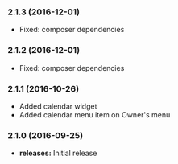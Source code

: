 ### 2.1.3 (2016-12-01)
- Fixed: composer dependencies

### 2.1.2 (2016-12-01)
- Fixed: composer dependencies

### 2.1.1 (2016-10-26)
- Added calendar widget
- Added calendar menu item on Owner's menu

### 2.1.0 (2016-09-25)
* **releases:** Initial release



